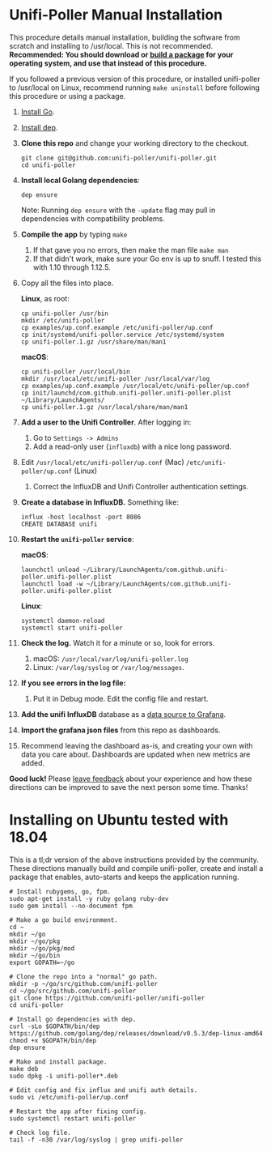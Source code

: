 # Unifi-Poller Manual Installation

This procedure details manual installation, building the software from scratch and installing to /usr/local. This is not recommended. **Recommended: You should download or [build a package](Installation) for your operating system, and use that instead of this procedure.**

If you followed a previous version of this procedure, or installed unifi-poller to /usr/local on Linux, recommend running `make uninstall` before following this procedure or using a package.

1.  [Install Go](https://golang.org/doc/install).
1.  [Install dep](https://golang.github.io/dep/docs/installation.html).
1.  **Clone this repo** and change your working directory to the checkout.
     ```shell
     git clone git@github.com:unifi-poller/unifi-poller.git
     cd unifi-poller
     ```
1.  **Install local Golang dependencies**:
    ```shell
    dep ensure
    ```
    Note: Running `dep ensure` with the `-update` flag may pull in dependencies with compatibility problems.

1.  **Compile the app** by typing `make`
    1.  If that gave you no errors, then make the man file `make man`
    1.  If that didn't work, make sure your Go env is up to snuff. I tested this with 1.10 through 1.12.5.
1.  Copy all the files into place.

    **Linux**, as root:
    ```shell
    cp unifi-poller /usr/bin
    mkdir /etc/unifi-poller
    cp examples/up.conf.example /etc/unifi-poller/up.conf
    cp init/systemd/unifi-poller.service /etc/systemd/system
    cp unifi-poller.1.gz /usr/share/man/man1
    ```

    **macOS**:
    ```shell  
    cp unifi-poller /usr/local/bin
    mkdir /usr/local/etc/unifi-poller /usr/local/var/log
    cp examples/up.conf.example /usr/local/etc/unifi-poller/up.conf
    cp init/launchd/com.github.unifi-poller.unifi-poller.plist ~/Library/LaunchAgents/
    cp unifi-poller.1.gz /usr/local/share/man/man1
    ```

1.  **Add a user to the Unifi Controller**. After logging in:
    1.  Go to `Settings -> Admins`
    1.  Add a read-only user (`influxdb`) with a nice long password.
1.  Edit `/usr/local/etc/unifi-poller/up.conf` (Mac) `/etc/unifi-poller/up.conf` (Linux)
    1.  Correct the InfluxDB and Unifi Controller authentication settings.
1.  **Create a database in InfluxDB.**  Something like:
    ```shell
    influx -host localhost -port 8086
    CREATE DATABASE unifi
    ```
1.  **Restart the `unifi-poller` service**:

    **macOS**:
    ```shell
    launchctl unload ~/Library/LaunchAgents/com.github.unifi-poller.unifi-poller.plist
    launchctl load -w ~/Library/LaunchAgents/com.github.unifi-poller.unifi-poller.plist
    ```
    **Linux**:
    ```shell
    systemctl daemon-reload
    systemctl start unifi-poller
    ```
1.  **Check the log.** Watch it for a minute or so, look for errors.
    1.  macOS: `/usr/local/var/log/unifi-poller.log`
    1.  Linux: `/var/log/syslog` or `/var/log/messages`.
1.  **If you see errors in the log file:**
    1.  Put it in Debug mode. Edit the config file and restart.
1.  **Add the unifi InfluxDB** database as a [data source to Grafana](https://grafana.com/docs/features/datasources/influxdb/).
1.  **Import the grafana json files** from this repo as dashboards.
1.  Recommend leaving the dashboard as-is, and creating your own with data you care about. Dashboards are updated when new metrics are added.

**Good luck!** Please [leave feedback](https://github.com/unifi-poller/unifi-poller/issues/new) about your experience and how these directions can be improved to save the next person some time. Thanks!

# Installing on Ubuntu tested with 18.04
This is a tl;dr version of the above instructions provided by the community. These directions manually build and compile unifi-poller, create and install a package that enables, auto-starts and keeps the application running.

```shell
# Install rubygems, go, fpm.
sudo apt-get install -y ruby golang ruby-dev
sudo gem install --no-document fpm

# Make a go build environment.
cd ~
mkdir ~/go
mkdir ~/go/pkg
mkdir ~/go/pkg/mod
mkdir ~/go/bin
export GOPATH=~/go

# Clone the repo into a "normal" go path.
mkdir -p ~/go/src/github.com/unifi-poller
cd ~/go/src/github.com/unifi-poller
git clone https://github.com/unifi-poller/unifi-poller
cd unifi-poller

# Install go dependencies with dep.
curl -sLo $GOPATH/bin/dep https://github.com/golang/dep/releases/download/v0.5.3/dep-linux-amd64
chmod +x $GOPATH/bin/dep
dep ensure

# Make and install package.
make deb
sudo dpkg -i unifi-poller*.deb

# Edit config and fix influx and unifi auth details.
sudo vi /etc/unifi-poller/up.conf

# Restart the app after fixing config.
sudo systemctl restart unifi-poller

# Check log file.
tail -f -n30 /var/log/syslog | grep unifi-poller
```

